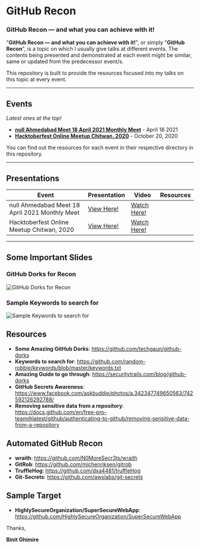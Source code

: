 # GitHub Recon

### GitHub Recon — and what you can achieve with it!

"**GitHub Recon — and what you can achieve with it!**", or simply "**GitHub Recon**", is a topic on which I usually give talks at different events. The contents being presented and demonstrated at each event might be similar, same or updated from the predecessor event/s.

This repository is built to provide the resources focused into my talks on this topic at every event.

***

## Events
*Latest ones at the top!*
* **[null Ahmedabad Meet 18 April 2021 Monthly Meet](https://null.community/events/785-ahmedabad-monthly-meet)** - April 18 2021
* **[Hacktoberfest Online Meetup Chitwan, 2020](https://youtu.be/_TeNVnbk7Xs)** - October 20, 2020

You can find out the resources for each event in their respective directory in this repository.

***

## Presentations

| Event | Presentation | Video | Resources |
|-------|--------------|-------|-----------|
| null Ahmedabad Meet 18 April 2021 Monthly Meet | [View Here!](https://drive.google.com/file/d/1iJt235y1iEhDVvFw7wdjw9XEoVNocaqE/view?usp=sharing) | [Watch Here!](https://youtu.be/1olCbbuVXSY?t=332) |  |
| Hacktoberfest Online Meetup Chitwan, 2020 | [View Here!](https://drive.google.com/file/d/1EwYmulb-NVAkRAn6-IQx5Hw9oiRTau-t/view?usp=sharing) | [Watch Here!](https://youtu.be/_TeNVnbk7Xs) |  |

***

## Some Important Slides

### GitHub Dorks for Recon
![GitHub Dorks for Recon]()

### Sample Keywords to search for
![Sample Keywords to search for]()

## Resources
- **Some Amazing GitHub Dorks**: https://github.com/techgaun/github-dorks
- **Keywords to search for**: https://github.com/random-robbie/keywords/blob/master/keywords.txt
- **Amazing Guide to go through**: https://securitytrails.com/blog/github-dorks
- **GitHub Secrets Awareness**: https://www.facebook.com/askbuddie/photos/a.342347749650563/742592126292788/
- **Removing sensitive data from a repository**: https://docs.github.com/en/free-pro-team@latest/github/authenticating-to-github/removing-sensitive-data-from-a-repository

## Automated GitHub Recon
- **wraith**: https://github.com/N0MoreSecr3ts/wraith
- **GitRob**: https://github.com/michenriksen/gitrob
- **TruffleHog**: https://github.com/dxa4481/truffleHog
- **Git-Secrets**: https://github.com/awslabs/git-secrets

## Sample Target
- **HighlySecureOrganization/SuperSecureWebApp**: https://github.com/HighlySecureOrganization/SuperSecureWebApp

Thanks,

**Binit Ghimire**
